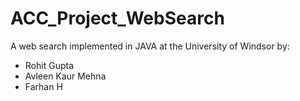 # ACC_Project_WebSearch
A web search implemented in JAVA at the University of Windsor by:

- Rohit Gupta
- Avleen Kaur Mehna
- Farhan H
